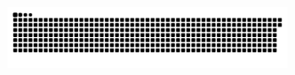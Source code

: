<img src="https://raw.githubusercontent.com/M7a1s/M7a1s/07eefac007704b986b3ed2f1fab4081b3385763e/snake.svg">
